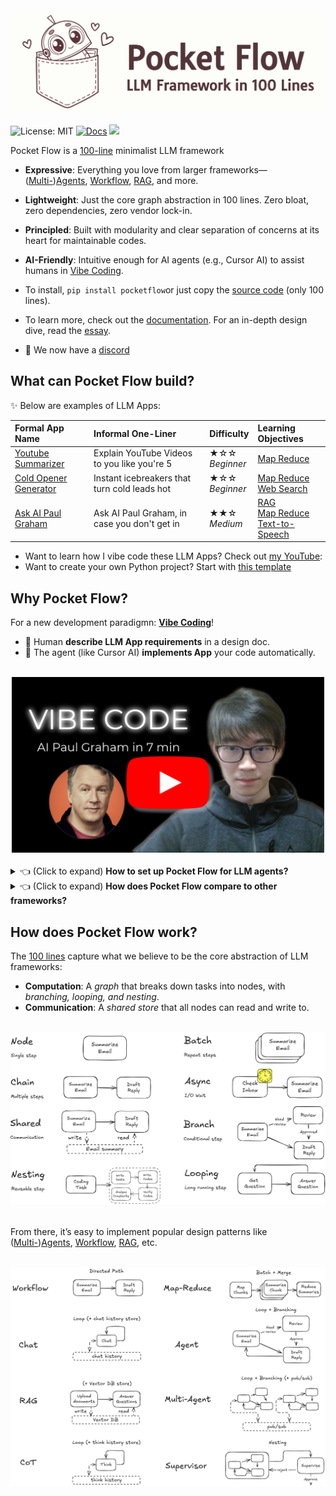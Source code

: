 
<div align="center">
  <img src="./assets/title.png" width="600"/>
</div>


![License: MIT](https://img.shields.io/badge/License-MIT-yellow.svg)
[![Docs](https://img.shields.io/badge/docs-latest-blue)](https://the-pocket.github.io/PocketFlow/)
 <a href="https://discord.gg/hUHHE9Sa6T">
    <img src="https://img.shields.io/discord/1346833819172601907?logo=discord&style=flat">
</a>

Pocket Flow is a [100-line](pocketflow/__init__.py) minimalist LLM framework

- **Expressive**: Everything you love from larger frameworks—([Multi-](https://the-pocket.github.io/PocketFlow/design_pattern/multi_agent.html))[Agents](https://the-pocket.github.io/PocketFlow/design_pattern/agent.html), [Workflow](https://the-pocket.github.io/PocketFlow/design_pattern/workflow.html), [RAG](https://the-pocket.github.io/PocketFlow/design_pattern/rag.html), and more.
  
- **Lightweight**: Just the core graph abstraction in 100 lines. Zero bloat, zero dependencies, zero vendor lock-in.
  
- **Principled**: Built with modularity and clear separation of concerns at its heart for maintainable codes.

- **AI-Friendly**: Intuitive enough for AI agents (e.g., Cursor AI) to assist humans in [Vibe Coding](https://x.com/karpathy/status/1886192184808149383).
  
- To install, ```pip install pocketflow```or just copy the [source code](pocketflow/__init__.py) (only 100 lines).
  
- To learn more, check out the [documentation](https://the-pocket.github.io/PocketFlow/). For an in-depth design dive, read the [essay](https://github.com/The-Pocket/.github/blob/main/profile/pocketflow.md).
  
- 🎉 We now have a [discord](https://discord.gg/hUHHE9Sa6T)


## What can Pocket Flow build?

✨ Below are examples of LLM Apps:

<div align="center">
  
| Formal App Name  | Informal One-Liner |Difficulty    |  Learning Objectives  |
| :------------- | :-------------  | :------------- | :--------------------- |
| [Youtube Summarizer](https://github.com/The-Pocket/Tutorial-Youtube-Made-Simple)  | Explain YouTube Videos to you like you're 5 | ★☆☆ <br> *Beginner*   | [Map Reduce](https://the-pocket.github.io/PocketFlow/design_pattern/mapreduce.html) | 
| [Cold Opener Generator](https://github.com/The-Pocket/Tutorial-Cold-Email-Personalization)  | Instant icebreakers that turn cold leads hot | ★☆☆ <br> *Beginner*   | [Map Reduce](https://the-pocket.github.io/PocketFlow/design_pattern/mapreduce.html) <br> [Web Search](https://the-pocket.github.io/PocketFlow/utility_function/websearch.html) | 
| [Ask AI Paul Graham](https://github.com/The-Pocket/Tutorial-YC-Partner)  | Ask AI Paul Graham, in case you don't get in | ★★☆ <br> *Medium*   | [RAG](https://the-pocket.github.io/PocketFlow/design_pattern/rag.html) <br> [Map Reduce](https://the-pocket.github.io/PocketFlow/design_pattern/mapreduce.html) <br> [Text-to-Speech](https://the-pocket.github.io/PocketFlow/utility_function/text_to_speech.html) |

</div>

- Want to learn how I vibe code these LLM Apps? Check out [my YouTube](https://www.youtube.com/@ZacharyLLM?sub_confirmation=1):
- Want to create your own Python project? Start with  [this template](https://github.com/The-Pocket/PocketFlow-Template-Python)

## Why Pocket Flow?

For a new development paradigmn: **[Vibe Coding](https://x.com/karpathy/status/1886192184808149383)**!

- 🧑 Human **describe LLM App requirements** in a design doc.
- 🤖 The agent (like Cursor AI) **implements App** your code automatically.

<br>
<div align="center">
  <a href="https://youtu.be/Cf38Bi8U0Js" target="_blank">
    <img src="./assets/tutorial.png" width="500" alt="IMAGE ALT TEXT" style="cursor: pointer;">
  </a>
</div>
<br>

  <details>
    <summary>👈 (Click to expand) <b>How to set up Pocket Flow for LLM agents?</b></summary>
<br>
      
  - **For quick questions**: Use  the [GPT assistant](https://chatgpt.com/g/g-677464af36588191b9eba4901946557b-pocket-flow-assistant) (note: it uses older models not ideal for coding).
  - **For one-time LLM task**:  Create a [ChatGPT](https://help.openai.com/en/articles/10169521-using-projects-in-chatgpt) or [Claude](https://www.anthropic.com/news/projects) project; upload the [docs](docs) to project knowledge.
  - **For LLM App development**: Use [Cursor AI](https://www.cursor.com/).
      - If you want to start a new project, check out the [project template](https://github.com/The-Pocket/PocketFlow-Template-Python).
      - If you already have a project, copy [.cursorrules](.cursorrules) to your project root as [Cursor Rules](https://docs.cursor.com/context/rules-for-ai).

  </details>

  <details>
    <summary>👈 (Click to expand) <b>How does Pocket Flow compare to other frameworks?</b></summary>
<br>

 Pocket Flow is <i>purpose-built for LLM Agents</i>:
1. **🫠 LangChain-like frameworks** overwhelm Cursor AI with *complex* abstractions, *deprecated* functions and *irritating* dependency issues.
2. 😐  **Without a framework**, code is *ad hoc*—suitable only for immediate tasks, *not modular or maintainable*.
3. **🥰 With Pocket Flow**: (1) Minimal and expressive—easy for Cursor AI to pick up. (2) *Nodes and Flows* keep everything *modular*. (3) A *Shared Store* decouples your data structure from compute logic.

In short, the **100 lines** ensures LLM Agents follows *solid coding practices* without sacrificing *flexibility*. 
  </details>

## How does Pocket Flow work?

The [100 lines](pocketflow/__init__.py) capture what we believe to be the core abstraction of LLM frameworks:
 - **Computation**: A *graph* that breaks down tasks into nodes, with *branching, looping,  and nesting*.
 - **Communication**: A *shared store* that all nodes can read and write to.

<br>
<div align="center">
  <img src="./assets/abstraction.png" width="600"/>
</div>
<br>

From there, it’s easy to implement popular design patterns like ([Multi-](https://the-pocket.github.io/PocketFlow/design_pattern/multi_agent.html))[Agents](https://the-pocket.github.io/PocketFlow/design_pattern/agent.html), [Workflow](https://the-pocket.github.io/PocketFlow/design_pattern/workflow.html), [RAG](https://the-pocket.github.io/PocketFlow/design_pattern/rag.html), etc.

<br>
<div align="center">
  <img src="./assets/design.png" width="600"/>
</div>
<br>
